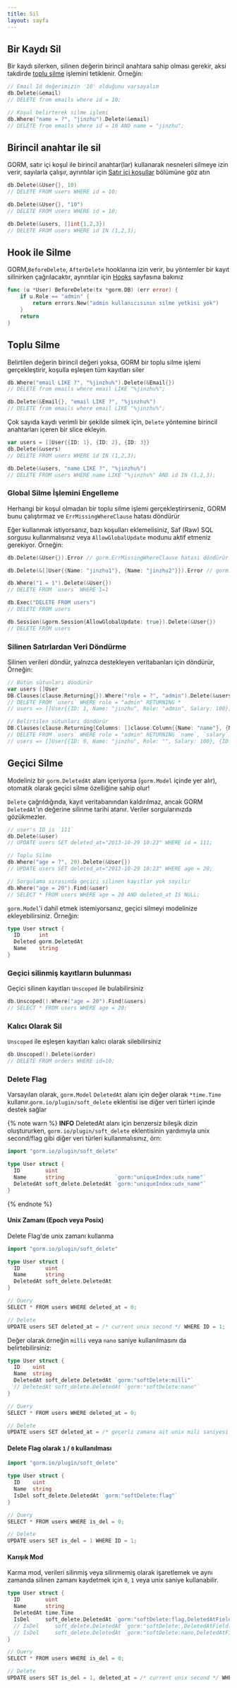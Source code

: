 ```yaml
---
title: Sil
layout: sayfa
---
```


## Bir Kaydı Sil

Bir kaydı silerken, silinen değerin birincil anahtara sahip olması gerekir, aksi takdirde [toplu silme](#batch_delete) işlemini tetiklenir. Örneğin:

```go
// Email Id değerimizin '10' olduğunu varsayalım
db.Delete(&email)
// DELETE from emails where id = 10;

// Koşul belirterek silme işlemi
db.Where("name = ?", "jinzhu").Delete(&email)
// DELETE from emails where id = 10 AND name = "jinzhu";
```

## Birincil anahtar ile sil

GORM, satır içi koşul ile birincil anahtar(lar) kullanarak nesneleri silmeye izin verir, sayılarla çalışır, ayrıntılar için [Satır içi koşullar](query.html#inline_conditions) bölümüne göz atın

```go
db.Delete(&User{}, 10)
// DELETE FROM users WHERE id = 10;

db.Delete(&User{}, "10")
// DELETE FROM users WHERE id = 10;

db.Delete(&users, []int{1,2,3})
// DELETE FROM users WHERE id IN (1,2,3);
```

## Hook ile Silme

GORM,`BeforeDelete`, `AfterDelete` hooklarına izin verir, bu yöntemler bir kayıt silinirken çağrılacaktır, ayrıntılar için [Hooks](hooks.html) sayfasına bakınız

```go
func (u *User) BeforeDelete(tx *gorm.DB) (err error) {
    if u.Role == "admin" {
        return errors.New("admin kullanıcısının silme yetkisi yok")
    }
    return
}
```

## <span id="batch_delete">Toplu Silme</span>

Belirtilen değerin birincil değeri yoksa, GORM bir toplu silme işlemi gerçekleştirir, koşulla eşleşen tüm kayıtları siler

```go
db.Where("email LIKE ?", "%jinzhu%").Delete(&Email{})
// DELETE from emails where email LIKE "%jinzhu%";

db.Delete(&Email{}, "email LIKE ?", "%jinzhu%")
// DELETE from emails where email LIKE "%jinzhu%";
```

Çok sayıda kaydı verimli bir şekilde silmek için, `Delete` yöntemine birincil anahtarları içeren bir slice ekleyin.

```go
var users = []User{{ID: 1}, {ID: 2}, {ID: 3}}
db.Delete(&users)
// DELETE FROM users WHERE id IN (1,2,3);

db.Delete(&users, "name LIKE ?", "%jinzhu%")
// DELETE FROM users WHERE name LIKE "%jinzhu%" AND id IN (1,2,3); 
```

### Global Silme İşlemini Engelleme

Herhangi bir koşul olmadan bir toplu silme işlemi gerçekleştirirseniz, GORM bunu çalıştırmaz ve `ErrMissingWhereClause` hatası döndürür

Eğer kullanmak istiyorsanız, bazı koşulları eklemelisiniz, Saf (Raw) SQL sorgusu kullanmalısınız veya `AllowGlobalUpdate` modunu aktif etmeniz gerekiyor. Örneğin:

```go
db.Delete(&User{}).Error // gorm.ErrMissingWhereClause hatası döndürür.

db.Delete(&[]User{{Name: "jinzhu1"}, {Name: "jinzhu2"}}).Error // gorm.ErrMissingWhereClause hatası döndürür.

db.Where("1 = 1").Delete(&User{})
// DELETE FROM `users` WHERE 1=1

db.Exec("DELETE FROM users")
// DELETE FROM users

db.Session(&gorm.Session{AllowGlobalUpdate: true}).Delete(&User{})
// DELETE FROM users
```

### Silinen Satırlardan Veri Döndürme

Silinen verileri döndür, yalnızca destekleyen veritabanları için döndürür, Örneğin:

```go
// Bütün sütunları döndürür
var users []User
DB.Clauses(clause.Returning{}).Where("role = ?", "admin").Delete(&users)
// DELETE FROM `users` WHERE role = "admin" RETURNING *
// users => []User{{ID: 1, Name: "jinzhu", Role: "admin", Salary: 100}, {ID: 2, Name: "jinzhu.2", Role: "admin", Salary: 1000}}

// Belirtilen sütunları döndürür
DB.Clauses(clause.Returning{Columns: []clause.Column{{Name: "name"}, {Name: "salary"}}}).Where("role = ?", "admin").Delete(&users)
// DELETE FROM `users` WHERE role = "admin" RETURNING `name`, `salary`
// users => []User{{ID: 0, Name: "jinzhu", Role: "", Salary: 100}, {ID: 0, Name: "jinzhu.2", Role: "", Salary: 1000}}
```

## Geçici Silme

Modeliniz bir `gorm.DeletedAt` alanı içeriyorsa (`gorm.Model` içinde yer alır), otomatik olarak geçici silme özelliğine sahip olur!

`Delete` çağrıldığında, kayıt veritabanından kaldırılmaz, ancak GORM `DeletedAt`'ın değerine silinme tarihi atanır. Veriler sorgularınızda gözükmezler.

```go
// user's ID is `111`
db.Delete(&user)
// UPDATE users SET deleted_at="2013-10-29 10:23" WHERE id = 111;

// Toplu Silme
db.Where("age = ?", 20).Delete(&User{})
// UPDATE users SET deleted_at="2013-10-29 10:23" WHERE age = 20;

// Sorgulama sırasında geçici silinen kayıtlar yok sayılır
db.Where("age = 20").Find(&user)
// SELECT * FROM users WHERE age = 20 AND deleted_at IS NULL;
```

`gorm.Model`'i dahil etmek istemiyorsanız, geçici silmeyi modelinize ekleyebilirsiniz. Örneğin:

```go
type User struct {
  ID      int
  Deleted gorm.DeletedAt
  Name    string
}
```

### Geçici silinmiş kayıtların bulunması

Geçici silinen kayıtları `Unscoped` ile bulabilirsiniz

```go
db.Unscoped().Where("age = 20").Find(&users)
// SELECT * FROM users WHERE age = 20;
```

### Kalıcı Olarak Sil

`Unscoped` ile eşleşen kayıtları kalıcı olarak silebilirsiniz

```go
db.Unscoped().Delete(&order)
// DELETE FROM orders WHERE id=10;
```

### Delete Flag

Varsayılan olarak, `gorm.Model` `DeletedAt` alanı için değer olarak `*time.Time` kullanır.`gorm.io/plugin/soft_delete` eklentisi ise diğer veri türleri içinde destek sağlar

{% note warn %}
**INFO** DeletedAt alanı için benzersiz bileşik dizin oluştururken, `gorm.io/plugin/soft_delete` eklentisinin yardımıyla unix second/flag gibi diğer veri türleri kullanmalısınız, örn:

```go
import "gorm.io/plugin/soft_delete"

type User struct {
  ID        uint
  Name      string                `gorm:"uniqueIndex:udx_name"`
  DeletedAt soft_delete.DeletedAt `gorm:"uniqueIndex:udx_name"`
}
```
{% endnote %}

#### Unix Zamanı (Epoch veya Posix)

Delete Flag'de unix zamanı kullanma

```go
import "gorm.io/plugin/soft_delete"

type User struct {
  ID        uint
  Name      string
  DeletedAt soft_delete.DeletedAt
}

// Query
SELECT * FROM users WHERE deleted_at = 0;

// Delete
UPDATE users SET deleted_at = /* current unix second */ WHERE ID = 1;
```

Değer olarak örneğin `milli` veya `nano` saniye kullanılmasını da belirtebilirsiniz:

```go
type User struct {
  ID    uint
  Name  string
  DeletedAt soft_delete.DeletedAt `gorm:"softDelete:milli"`
  // DeletedAt soft_delete.DeletedAt `gorm:"softDelete:nano"`
}

// Query
SELECT * FROM users WHERE deleted_at = 0;

// Delete
UPDATE users SET deleted_at = /* geçerli zamana ait unix mili saniyesi veya nano saniyesi */ WHERE ID = 1;
```

#### Delete Flag olarak `1` / `0` kullanılması

```go
import "gorm.io/plugin/soft_delete"

type User struct {
  ID    uint
  Name  string
  IsDel soft_delete.DeletedAt `gorm:"softDelete:flag"`
}

// Query
SELECT * FROM users WHERE is_del = 0;

// Delete
UPDATE users SET is_del = 1 WHERE ID = 1;
```

#### Karışık Mod

Karma mod, verileri silinmiş veya silinmemiş olarak işaretlemek ve aynı zamanda silinen zamanı kaydetmek için `0`, `1` veya unix saniye kullanabilir.

```go
type User struct {
  ID        uint
  Name      string
  DeletedAt time.Time
  IsDel     soft_delete.DeletedAt `gorm:"softDelete:flag,DeletedAtField:DeletedAt"` // use `1` `0`
  // IsDel     soft_delete.DeletedAt `gorm:"softDelete:,DeletedAtField:DeletedAt"` // use `unix second`
  // IsDel     soft_delete.DeletedAt `gorm:"softDelete:nano,DeletedAtField:DeletedAt"` // use `unix nano second`
}

// Query
SELECT * FROM users WHERE is_del = 0;

// Delete
UPDATE users SET is_del = 1, deleted_at = /* current unix second */ WHERE ID = 1;
```
